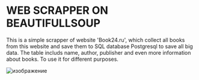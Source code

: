 # WEB SCRAPPER ON BEAUTIFULLSOUP

This is a simple scrapper of website 'Book24.ru', which collect all books
from this website and save them to SQL database Postgresql to save
all big data. The table includs name, author, publisher and even more information
about books. To use it for different purposes.


![изображение](https://github.com/user-attachments/assets/7890789d-bde6-457e-9e99-cbae06533b87)

